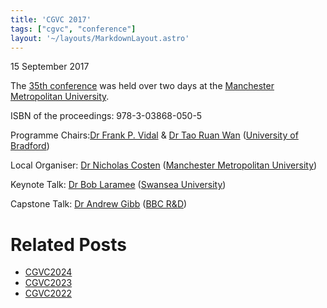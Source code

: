```yaml
---
title: 'CGVC 2017'
tags: ["cgvc", "conference"]
layout: '~/layouts/MarkdownLayout.astro'
---
```


15 September 2017

The [35th conference](http://www.eguk.org.uk/CGVC2017) was held over two days at the [Manchester Metropolitan University](https://www2.mmu.ac.uk/).

ISBN of the proceedings: 978-3-03868-050-5

Programme Chairs:[Dr Frank P. Vidal](https://www.bangor.ac.uk/computer-science-and-electronic-engineering/staff/franck-vidal/en) & [Dr Tao Ruan Wan](https://www.bradford.ac.uk/ei/media-design-technology/staff-profiles/profile/?u=twan) ([University of Bradford](https://www.bradford.ac.uk/))

Local Organiser: [Dr Nicholas Costen](https://www2.mmu.ac.uk/scmdt/staff/profile/index.php?id=2439) ([Manchester Metropolitan University](https://www2.mmu.ac.uk/))

Keynote Talk: [Dr Bob Laramee](http://cs.swan.ac.uk/~csbob/) ([Swansea University](https://www.swansea.ac.uk/))

Capstone Talk: [Dr Andrew Gibb](https://www.linkedin.com/in/andrew-gibb-8337b38/?originalSubdomain=uk) ([BBC R&D](https://www.bbc.co.uk/rd/))

# Related Posts
-  [CGVC2024](CGVC2024)
-  [CGVC2023](CGVC2023)
-  [CGVC2022](CGVC2022)